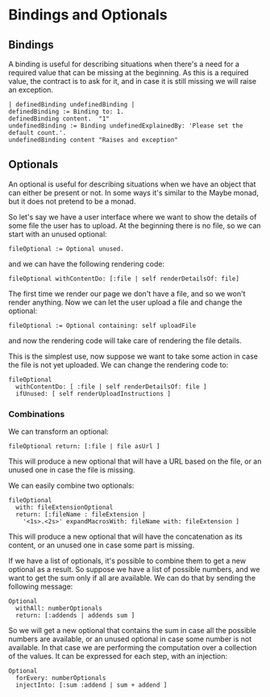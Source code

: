 # Bindings and Optionals

## Bindings

A binding is useful for describing situations when there's a need for a required
value that can be missing at the beginning. As this is a required value, the
contract is to ask for it, and in case it is still missing we will raise an exception.

```smalltalk
| definedBinding undefinedBinding |
definedBinding := Binding to: 1.
definedBinding content.  "1"
undefinedBinding := Binding undefinedExplainedBy: 'Please set the default count.'.
undefinedBinding content "Raises and exception"
```

## Optionals

An optional is useful for describing situations when we have an object that can
either be present or not. In some ways it's similar to the Maybe monad, but it
does not pretend to be a monad.

So let's say we have a user interface where we want to show the details of some
file the user has to upload. At the beginning there is no file, so we can start
with an unused optional:

```smalltalk
fileOptional := Optional unused.
```

and we can have the following rendering code:

```smalltalk
fileOptional withContentDo: [:file | self renderDetailsOf: file]
```

The first time we render our page we don't have a file, and so we won't render
anything. Now we can let the user upload a file and change the optional:

```smalltalk
fileOptional := Optional containing: self uploadFile
```

and now the rendering code will take care of rendering the file details.

This is the simplest use, now suppose we want to take some action in case the
file is not yet uploaded. We can change the rendering code to:

```smalltalk
fileOptional
  withContentDo: [ :file | self renderDetailsOf: file ]
  ifUnused: [ self renderUploadInstructions ]
```

### Combinations

We can transform an optional:

```smalltalk
fileOptional return: [:file | file asUrl ]
```

This will produce a new optional that will have a URL based on the file, or an
unused one in case the file is missing.

We can easily combine two optionals:

```smalltalk
fileOptional
  with: fileExtensionOptional
  return: [:fileName : fileExtension |
    '<1s>.<2s>' expandMacrosWith: fileName with: fileExtension ]
```

This will produce a new optional that will have the concatenation as its content,
or an unused one in case some part is missing.

If we have a list of optionals, it's possible to combine them to get a new
optional as a result. So suppose we have a list of possible numbers, and we
want to get the sum only if all are available. We can do that by sending the
following message:

```smalltalk
Optional
  withAll: numberOptionals
  return: [:addends | addends sum ]
```

So we will get a new optional that contains the sum in case all the possible
numbers are available, or an unused optional in case some number is not
available. In that case we are performing the computation over a collection of
the values. It can be expressed for each step, with an injection:

```smalltalk
Optional
  forEvery: numberOptionals
  injectInto: [:sum :addend | sum + addend ]
```
